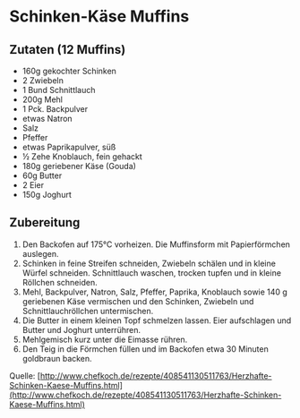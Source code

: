 Schinken-Käse Muffins
=====================

Zutaten (12 Muffins)
--------------------

* 160g gekochter Schinken
* 2 Zwiebeln
* 1 Bund Schnittlauch
* 200g	Mehl
* 1 Pck. Backpulver
* etwas Natron
* Salz
* Pfeffer
* etwas Paprikapulver, süß
* ½ Zehe Knoblauch, fein gehackt
* 180g geriebener Käse (Gouda)
* 60g Butter
* 2 Eier
* 150g Joghurt

Zubereitung
-----------

1. Den Backofen auf 175°C vorheizen. Die Muffinsform mit Papierförmchen auslegen.
2. Schinken in feine Streifen schneiden, Zwiebeln schälen und in kleine Würfel schneiden. Schnittlauch waschen, trocken tupfen und in kleine Röllchen schneiden.
3. Mehl, Backpulver, Natron, Salz, Pfeffer, Paprika, Knoblauch sowie 140 g geriebenen Käse vermischen und den Schinken, Zwiebeln und Schnittlauchröllchen untermischen.
4. Die Butter in einem kleinen Topf schmelzen lassen. Eier aufschlagen und Butter und Joghurt unterrühren. 
5. Mehlgemisch kurz unter die Eimasse rühren.
6. Den Teig in die Förmchen füllen und im Backofen etwa 30 Minuten goldbraun backen.

Quelle: [http://www.chefkoch.de/rezepte/408541130511763/Herzhafte-Schinken-Kaese-Muffins.html](http://www.chefkoch.de/rezepte/408541130511763/Herzhafte-Schinken-Kaese-Muffins.html)